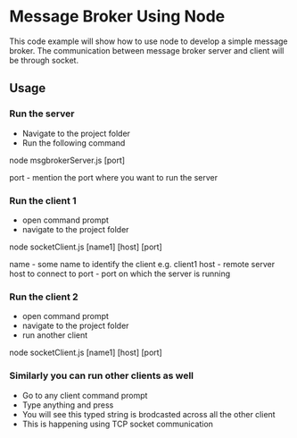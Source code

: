 # Message Broker Using Node

This code example will show how to use node to develop a simple message broker. The communication between message broker server and client will be through socket.


## Usage



### Run the server
- Navigate to the project folder
- Run the following command

node msgbrokerServer.js [port]

port - mention the port where you want to run the server

### Run the client 1
- open command prompt
- navigate to the project folder

node socketClient.js [name1] [host] [port]

name - some name to identify the client e.g. client1
host - remote server host to connect to
port - port on which the server is running

### Run the client 2
- open command prompt
- navigate to the project folder
- run another client 

node socketClient.js [name1] [host] [port]

### Similarly you can run other clients as well

- Go to any client command prompt
- Type anything and press <enter>
- You will see this typed string is brodcasted across all the other client
- This is happening using TCP socket communication 



